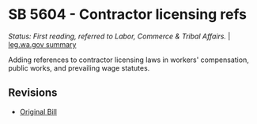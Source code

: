 # SB 5604 - Contractor licensing refs
*Status: First reading, referred to Labor, Commerce & Tribal Affairs.* | [leg.wa.gov summary](https://app.leg.wa.gov/billsummary?BillNumber=5604&Year=2021)

Adding references to contractor licensing laws in workers' compensation, public works, and prevailing wage statutes.

## Revisions
* [Original Bill](1/)
